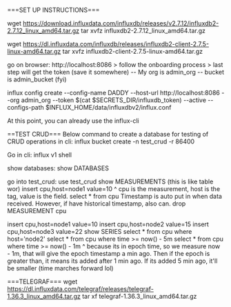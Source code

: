 ===SET UP INSTRUCTIONS===

wget https://download.influxdata.com/influxdb/releases/v2.7.12/influxdb2-2.7.12_linux_amd64.tar.gz
tar xvfz influxdb2-2.7.12_linux_amd64.tar.gz

wget https://dl.influxdata.com/influxdb/releases/influxdb2-client-2.7.5-linux-amd64.tar.gz
tar xvfz influxdb2-client-2.7.5-linux-amd64.tar.gz

go on browser: http://localhost:8086 > follow the onboarding process > last step will get the token (save it somewhere)
-- My org is admin_org 
-- bucket is admin_bucket (fyi)

influx config create --config-name DADDY --host-url http://localhost:8086 --org admin_org --token $(cat $SECRETS_DIR/influxdb_token) --active --configs-path $INFLUX_HOME/data/influxdbv2/influx.conf

At this point, you can already use the influx-cli 

==TEST CRUD===
Below command to create a database for testing of CRUD operations in cli: 
influx bucket create -n test_crud -r 86400

Go in cli:
influx v1 shell

show databases:
show DATABASES

go into test_crud: 
use test_crud
show MEASUREMENTS (this is like table wor)
insert cpu,host=node1 value=10
^ cpu is the measurement, host is the tag, value is the field.
select * from cpu
Timestamp is auto put in when data received. However, if have historical timestamp, also can. 
drop MEASUREMENT cpu

insert cpu,host=node1 value=10
insert cpu,host=node2 value=15
insert cpu,host=node3 value=22
show SERIES 
select * from cpu where host='node2'
select * from cpu where time >= now() - 5m
select * from cpu where time >= now() - 1m
^ because its in epoch time, so we measure now - 1m, that will give the epoch timestamp a min ago. Then if the epoch is greater than, it means its added after 1 min ago. If its added 5 min ago, it'll be smaller (time marches forward lol)

===TELEGRAF===
wget https://dl.influxdata.com/telegraf/releases/telegraf-1.36.3_linux_amd64.tar.gz
tar xf telegraf-1.36.3_linux_amd64.tar.gz